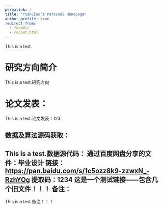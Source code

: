 ```yaml
---
permalink: /
title: "YuanJiao's Personal Homepage"
author_profile: true
redirect_from: 
  - /about/
  - /about.html
---
```

This is a test.

研究方向简介
======
This is a test.研究方向

论文发表：
======
This is a test.论文发表：123

数据及算法源码获取：
------
This is a test.数据源代码：
通过百度网盘分享的文件：毕业设计
链接：https://pan.baidu.com/s/1c5ozz8k9-zzwxN_-RzhYOg 
提取码：1234
这是一个测试链接——包含几个旧文件！！！
备注：
------
This is a test.备注！！！
